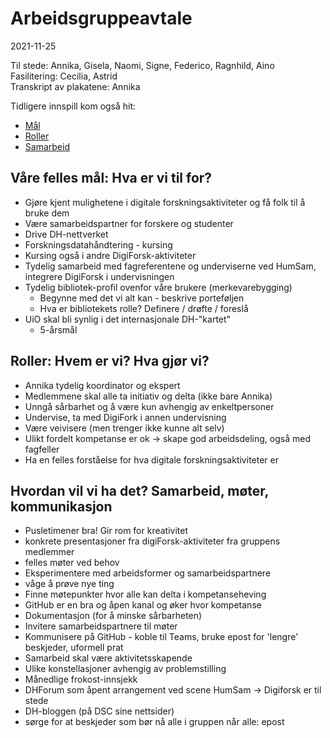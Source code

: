 # Arbeidsgruppeavtale

2021-11-25

Til stede: Annika, Gisela, Naomi, Signe, Federico, Ragnhild, Aino  
Fasilitering: Cecilia, Astrid  
Transkript av plakatene: Annika  

Tidligere innspill kom også hit:

- [Mål](maal.md)
- [Roller](roller.md)
- [Samarbeid](samarbeid.md)

## Våre felles mål: Hva er vi til for?

- Gjøre kjent mulighetene i digitale forskningsaktiviteter og få folk til å bruke dem
- Være samarbeidspartner for forskere og studenter
- Drive DH-nettverket
- Forskningsdatahåndtering - kursing
- Kursing også i andre DigiForsk-aktiviteter
- Tydelig samarbeid med fagreferentene og underviserne ved HumSam, integrere DigiForsk i undervisningen
- Tydelig bibliotek-profil ovenfor våre brukere (merkevarebygging)
  - Begynne med det vi alt kan - beskrive porteføljen
  - Hva er bibliotekets rolle? Definere / drøfte / foreslå
- UiO skal bli synlig i det internasjonale DH-"kartet"
  - 5-årsmål


## Roller: Hvem er vi? Hva gjør vi?

- Annika tydelig koordinator og ekspert
- Medlemmene skal alle ta initiativ og delta (ikke bare Annika)
- Unngå sårbarhet og å være kun avhengig av enkeltpersoner
- Undervise, ta med DigiFork i annen undervisning
- Være veivisere (men trenger ikke kunne alt selv)
- Ulikt fordelt kompetanse er ok -> skape god arbeidsdeling, også med fagfeller
- Ha en felles forståelse for hva digitale forskningsaktiviteter er


## Hvordan vil vi ha det? Samarbeid, møter, kommunikasjon

- Pusletimener bra! Gir rom for kreativitet
- konkrete presentasjoner fra digiForsk-aktiviteter fra gruppens medlemmer
- felles møter ved behov
- Eksperimentere med arbeidsformer og samarbeidspartnere
- våge å prøve nye ting
- Finne møtepunkter hvor alle kan delta i kompetanseheving
- GitHub er en bra og åpen kanal og øker hvor kompetanse
- Dokumentasjon (for å minske sårbarheten)
- Invitere samarbeidspartnere til møter
- Kommunisere på GitHub - koble til Teams, bruke epost for 'lengre' beskjeder, uformell prat
- Samarbeid skal være aktivitetsskapende
- Ulike konstellasjoner avhengig av problemstilling
- Månedlige frokost-innsjekk
- DHForum som åpent arrangement ved scene HumSam -> Digiforsk er til stede
- DH-bloggen (på DSC sine nettsider)
- sørge for at beskjeder som bør nå alle i gruppen når alle: epost
